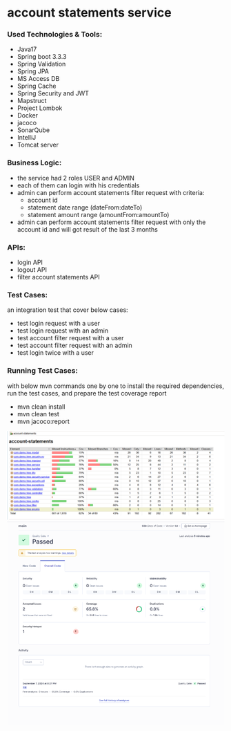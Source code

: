 # account statements service

### Used Technologies & Tools:

* Java17
* Spring boot 3.3.3
* Spring Validation
* Spring JPA
* MS Access DB
* Spring Cache
* Spring Security and JWT
* Mapstruct
* Project Lombok
* Docker
* jacoco
* SonarQube
* IntelliJ
* Tomcat server

### Business Logic:

* the service had 2 roles USER and ADMIN
* each of them can login with his credentials
* admin can perform account statements filter request with criteria:
    * account id
    * statement date range (dateFrom:dateTo)
    * statement amount range (amountFrom:amountTo)
* admin can perform account statements filter request with only the account id and will got result of the last 3 months

### APIs:

* login API
* logout API
* filter account statements API

### Test Cases:

an integration test that cover below cases:

* test login request with a user
* test login request with an admin
* test account filter request with a user
* test account filter request with an admin
* test login twice with a user

### Running Test Cases:

with below mvn commands one by one to install the required dependencies, run the test cases, and prepare the test
coverage report

* mvn clean install
* mvn clean test
* mvn jacoco:report

![test coverage](report/test_coverage.png)
![SonarQube analysis](report/SonarQube.png)

